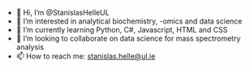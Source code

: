 - 👋 Hi, I’m @StanislasHelleUL
- 👀 I’m interested in analytical biochemistry, -omics and data science
- 🌱 I’m currently learning Python, C#, Javascript, HTML and CSS
- 💞️ I’m looking to collaborate on data science for mass spectrometry analysis
- 📫 How to reach me: stanislas.helle@ul.ie

<!---
StanislasHelleUL/StanislasHelleUL is a ✨ special ✨ repository because its `README.md` (this file) appears on your GitHub profile.
You can click the Preview link to take a look at your changes.
--->
